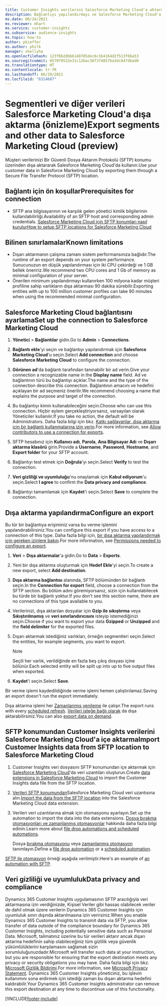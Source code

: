 ```yaml
---
title: Customer Insights verilerini Salesforce Marketing Cloud'a aktarma
description: Bağlantıyı yapılandırmayı ve Salesforce Marketing Cloud'a nasıl dışa aktarılacağını öğrenin.
ms.date: 06/24/2021
ms.reviewer: mhart
ms.service: customer-insights
ms.subservice: audience-insights
ms.topic: how-to
author: pkieffer
ms.author: philk
manager: shellyha
ms.openlocfilehash: 123f8b2dbb6140785dec6c1b4164d2f513f66a53
ms.sourcegitcommit: 057079532e31c12bac36f374857ba3dc847d6ad0
ms.translationtype: HT
ms.contentlocale: tr-TR
ms.lasthandoff: 06/29/2021
ms.locfileid: "6314687"
---
```

# <a name="export-segments-and-other-data-to-salesforce-marketing-cloud-preview"></a><span data-ttu-id="68ca3-103">Segmentleri ve diğer verileri Salesforce Marketing Cloud'a dışa aktarma (önizleme)</span><span class="sxs-lookup"><span data-stu-id="68ca3-103">Export segments and other data to Salesforce Marketing Cloud (preview)</span></span>

<span data-ttu-id="68ca3-104">Müşteri verilerinizi Bir Güvenli Dosya Aktarım Protokolü (SFTP) konumu üzerinden dışa aktararak Salesforce Marketing Cloud'da kullanın.</span><span class="sxs-lookup"><span data-stu-id="68ca3-104">Use your customer data in Salesforce Marketing Cloud by exporting them through a Secure File Transfer Protocol (SFTP) location.</span></span>

## <a name="prerequisites-for-connection"></a><span data-ttu-id="68ca3-105">Bağlantı için ön koşullar</span><span class="sxs-lookup"><span data-stu-id="68ca3-105">Prerequisites for connection</span></span>

- <span data-ttu-id="68ca3-106">SFTP ana bilgisayarının ve karşılık gelen yönetici kimlik bilgilerinin kullanılabilirliği.</span><span class="sxs-lookup"><span data-stu-id="68ca3-106">Availability of an SFTP host and corresponding admin credentials.</span></span> [<span data-ttu-id="68ca3-107">Salesforce Marketing Cloud için SFTP konumları nasıl kurulur</span><span class="sxs-lookup"><span data-stu-id="68ca3-107">How to setup SFTP locations for Salesforce Marketing Cloud</span></span>](https://help.salesforce.com/articleView?id=sf.mc_es_configure_enhanced_ftp.htm&type=5) 

## <a name="known-limitations"></a><span data-ttu-id="68ca3-108">Bilinen sınırlamalar</span><span class="sxs-lookup"><span data-stu-id="68ca3-108">Known limitations</span></span>

- <span data-ttu-id="68ca3-109">Dışarı aktarmanın çalışma zamanı sistem performansınıza bağlıdır.</span><span class="sxs-lookup"><span data-stu-id="68ca3-109">The runtime of an export depends on your system performance.</span></span> <span data-ttu-id="68ca3-110">Sunucunuzun en düşük yapılandırması için iki CPU çekirdeği ve 1 GB bellek öneririz.</span><span class="sxs-lookup"><span data-stu-id="68ca3-110">We recommend two CPU cores and 1 Gb of memory as minimal configuration of your server.</span></span> 
- <span data-ttu-id="68ca3-111">Önerilen minimum yapılandırmayı kullanırken 100 milyona kadar müşteri profiline sahip varlıkların dışa aktarması 90 dakika sürebilir.</span><span class="sxs-lookup"><span data-stu-id="68ca3-111">Exporting entities with up to 100 million customer profiles can take 90 minutes when using the recommended minimal configuration.</span></span> 

## <a name="set-up-the-connection-to-salesforce-marketing-cloud"></a><span data-ttu-id="68ca3-112">Salesforce Marketing Cloud bağlantısını ayarlama</span><span class="sxs-lookup"><span data-stu-id="68ca3-112">Set up the connection to Salesforce Marketing Cloud</span></span>

1. <span data-ttu-id="68ca3-113">**Yönetici** > **Bağlantılar** gidin.</span><span class="sxs-lookup"><span data-stu-id="68ca3-113">Go to **Admin** > **Connections**.</span></span>

1. <span data-ttu-id="68ca3-114">**Bağlantı ekle**'yi seçin ve bağlantıyı yapılandırmak için **Salesforce Marketing Cloud**'u seçin.</span><span class="sxs-lookup"><span data-stu-id="68ca3-114">Select **Add connection** and choose **Salesforce Marketing Cloud** to configure the connection.</span></span>

1. <span data-ttu-id="68ca3-115">**Görünen ad**'da bağlantı tarafından tanınabilir bir ad verin.</span><span class="sxs-lookup"><span data-stu-id="68ca3-115">Give your connection a recognizable name in the **Display name** field.</span></span> <span data-ttu-id="68ca3-116">Ad ve bağlantının türü bu bağlantıyı açıklar.</span><span class="sxs-lookup"><span data-stu-id="68ca3-116">The name and the type of the connection describe this connection.</span></span> <span data-ttu-id="68ca3-117">Bağlantının amacını ve hedefini açıklayan bir ad seçmeniz önerilir.</span><span class="sxs-lookup"><span data-stu-id="68ca3-117">We recommend choosing a name that explains the purpose and target of the connection.</span></span>

1. <span data-ttu-id="68ca3-118">Bu bağlantıyı kimin kullanabileceğini seçin.</span><span class="sxs-lookup"><span data-stu-id="68ca3-118">Choose who can use this connection.</span></span> <span data-ttu-id="68ca3-119">Hiçbir eylem gerçekleştiriyorsanız, varsayılan olarak Yöneticiler kullanılır.</span><span class="sxs-lookup"><span data-stu-id="68ca3-119">If you take no action, the default will be Administrators.</span></span> <span data-ttu-id="68ca3-120">Daha fazla bilgi için bkz. [Katkı sağlayanlar, dışa aktarma için bir bağlantı kullanmalarına izin verin](connections.md#allow-contributors-to-use-a-connection-for-exports).</span><span class="sxs-lookup"><span data-stu-id="68ca3-120">For more information, see [Allow contributors to use a connection for exports](connections.md#allow-contributors-to-use-a-connection-for-exports).</span></span>

1. <span data-ttu-id="68ca3-121">SFTP hesabınız için **Kullanıcı adı**, **Parola**, **Ana Bilgisayar Adı** ve **Dışarı aktarma klasörü** girin.</span><span class="sxs-lookup"><span data-stu-id="68ca3-121">Provide a **Username**, **Password**, **Hostname**, and **Export folder** for your SFTP account.</span></span>

1. <span data-ttu-id="68ca3-122">Bağlantıyı test etmek için **Doğrula**'yı seçin.</span><span class="sxs-lookup"><span data-stu-id="68ca3-122">Select **Verify** to test the connection.</span></span>

1. <span data-ttu-id="68ca3-123">**Veri gizliliği ve uyumluluğu**'nu onaylamak için **Kabul ediyorum**'u seçin.</span><span class="sxs-lookup"><span data-stu-id="68ca3-123">Select **I agree** to confirm the **Data privacy and compliance**.</span></span>

1. <span data-ttu-id="68ca3-124">Bağlantıyı tamamlamak için **Kaydet**'i seçin.</span><span class="sxs-lookup"><span data-stu-id="68ca3-124">Select **Save** to complete the connection.</span></span>

## <a name="configure-an-export"></a><span data-ttu-id="68ca3-125">Dışa aktarma yapılandırma</span><span class="sxs-lookup"><span data-stu-id="68ca3-125">Configure an export</span></span>

<span data-ttu-id="68ca3-126">Bu tür bir bağlantıya erişiminiz varsa bu verme işlemini yapılandırabilirsiniz.</span><span class="sxs-lookup"><span data-stu-id="68ca3-126">You can configure this export if you have access to a connection of this type.</span></span> <span data-ttu-id="68ca3-127">Daha fazla bilgi için, [bir dışa aktarma yapılandırmak için gereken izinlere bakın](export-destinations.md#set-up-a-new-export).</span><span class="sxs-lookup"><span data-stu-id="68ca3-127">For more information, see [Permissions needed to configure an export](export-destinations.md#set-up-a-new-export).</span></span>

1. <span data-ttu-id="68ca3-128">**Veri** > **Dışa aktarmalar**'a gidin.</span><span class="sxs-lookup"><span data-stu-id="68ca3-128">Go to **Data** > **Exports**.</span></span>

1. <span data-ttu-id="68ca3-129">Yeni bir dışa aktarma oluşturmak için **Hedef Ekle**'yi seçin.</span><span class="sxs-lookup"><span data-stu-id="68ca3-129">To create a new export, select **Add destination**.</span></span>

1. <span data-ttu-id="68ca3-130">**Dışa aktarma bağlantısı** alanında, SFTP bölümünden bir bağlantı seçin.</span><span class="sxs-lookup"><span data-stu-id="68ca3-130">In the **Connection for export** field, choose a connection from the SFTP section.</span></span> <span data-ttu-id="68ca3-131">Bu bölüm adını göremiyorsanız, sizin için kullanılabilecek bu türde bir bağlantı yoktur.</span><span class="sxs-lookup"><span data-stu-id="68ca3-131">If you don't see this section name, there are no connections of this type available to you.</span></span>

1. <span data-ttu-id="68ca3-132">Verilerinizi, dışa aktarılan dosyalar için **Gzip ile sıkıştırma** veya **Sıkıştırılmamış** ve **veri sınırlandırıcısını** isteyip istemediğinizi seçin.</span><span class="sxs-lookup"><span data-stu-id="68ca3-132">Choose if you want to export your data **Gzipped** or **Unzipped** and the **field delimiter** for the exported files.</span></span>

1. <span data-ttu-id="68ca3-133">Dışarı aktarmak istediğiniz varlıkları, örneğin segmentleri seçin.</span><span class="sxs-lookup"><span data-stu-id="68ca3-133">Select the entities, for example segments, you want to export.</span></span>

   > [!NOTE]
   > <span data-ttu-id="68ca3-134">Seçili her varlık, verildiğinde en fazla beş çıkış dosyası içine bölünür.</span><span class="sxs-lookup"><span data-stu-id="68ca3-134">Each selected entity will be split up into up to five output files when exported.</span></span> 

1. <span data-ttu-id="68ca3-135">**Kaydet**'i seçin.</span><span class="sxs-lookup"><span data-stu-id="68ca3-135">Select **Save**.</span></span>

<span data-ttu-id="68ca3-136">Bir verme işlemi kaydedildiğinde verme işlemi hemen çalıştırılamaz.</span><span class="sxs-lookup"><span data-stu-id="68ca3-136">Saving an export doesn't run the export immediately.</span></span>

<span data-ttu-id="68ca3-137">Dışa aktarma işlemi her [Zamanlanmış yenileme](system.md#schedule-tab) ile çalışır.</span><span class="sxs-lookup"><span data-stu-id="68ca3-137">The export runs with every [scheduled refresh](system.md#schedule-tab).</span></span> <span data-ttu-id="68ca3-138">[Verileri isteğe bağlı olarak](export-destinations.md#run-exports-on-demand) da dışa aktarabilirsiniz.</span><span class="sxs-lookup"><span data-stu-id="68ca3-138">You can also [export data on demand](export-destinations.md#run-exports-on-demand).</span></span> 

## <a name="import-customer-insights-data-from-sftp-location-to-salesforce-marketing-cloud"></a><span data-ttu-id="68ca3-139">SFTP konumundan Customer Insights verilerini Salesforce Marketing Cloud'a içe aktarma</span><span class="sxs-lookup"><span data-stu-id="68ca3-139">Import Customer Insights data from SFTP location to Salesforce Marketing Cloud</span></span>

1. <span data-ttu-id="68ca3-140">Customer Insights veri dosyasını SFTP konumundan içe aktarmak için [Salesforce Marketing Cloud](https://help.salesforce.com/articleView?id=sf.mc_es_create_data_extension.htm&type=5)'da veri uzantıları oluşturun.</span><span class="sxs-lookup"><span data-stu-id="68ca3-140">Create [data extensions in Salesforce Marketing Cloud](https://help.salesforce.com/articleView?id=sf.mc_es_create_data_extension.htm&type=5) to import the Customer Insights data file from the SFTP location.</span></span>

2. <span data-ttu-id="68ca3-141">[Verileri SFTP konumundan](https://help.salesforce.com/articleView?id=sf.mc_es_import_data_extension_classic.htm&type=5)Salesforce Marketing Cloud veri uzantısına alın.</span><span class="sxs-lookup"><span data-stu-id="68ca3-141">[Import the data from the SFTP location](https://help.salesforce.com/articleView?id=sf.mc_es_import_data_extension_classic.htm&type=5) into the Salesforce Marketing Cloud data extension.</span></span> 

3. <span data-ttu-id="68ca3-142">Verileri veri uzantılarına almak için otomasyonu ayarlayın.</span><span class="sxs-lookup"><span data-stu-id="68ca3-142">Set up the automation to import the data into the data extensions.</span></span> <span data-ttu-id="68ca3-143">[Dosya bırakma otomasyonları ve zamanlanmış otomasyonlar](https://help.salesforce.com/articleView?id=sf.mc_as_triggered_automations.htm&type=5) hakkında daha fazla bilgi edinin.</span><span class="sxs-lookup"><span data-stu-id="68ca3-143">Learn more about [file drop automations and scheduled automations](https://help.salesforce.com/articleView?id=sf.mc_as_triggered_automations.htm&type=5).</span></span>

   <span data-ttu-id="68ca3-144">Dosya [bırakma otomasyonu](https://help.salesforce.com/articleView?id=sf.mc_as_define_a_triggered_automation.htm&type=5) veya [zamanlanmış otomasyon](https://help.salesforce.com/articleView?id=sf.mc_as_define_a_scheduled_automation.htm&type=5) tanımlayın.</span><span class="sxs-lookup"><span data-stu-id="68ca3-144">Define a [file drop automation](https://help.salesforce.com/articleView?id=sf.mc_as_define_a_triggered_automation.htm&type=5) or a  [scheduled automation](https://help.salesforce.com/articleView?id=sf.mc_as_define_a_scheduled_automation.htm&type=5).</span></span> 

<span data-ttu-id="68ca3-145">[SFTP ile otomasyon](https://help.salesforce.com/articleView?id=sf.mc_as_ftp_and_triggered_automation_scenario.htm&type=5) örneği aşağıda verilmiştir.</span><span class="sxs-lookup"><span data-stu-id="68ca3-145">Here's an example of [an automation with SFTP](https://help.salesforce.com/articleView?id=sf.mc_as_ftp_and_triggered_automation_scenario.htm&type=5).</span></span>

## <a name="data-privacy-and-compliance"></a><span data-ttu-id="68ca3-146">Veri gizliliği ve uyumluluk</span><span class="sxs-lookup"><span data-stu-id="68ca3-146">Data privacy and compliance</span></span>

<span data-ttu-id="68ca3-147">Dynamics 365 Customer Insights uygulamasının SFTP aracılığıyla veri aktarmasına izin verdiğinizde, Kişisel Veriler gibi hassas olabilecek veriler de dahil olmak üzere verilerin Dynamics 365 Customer Insights için uyumluluk sınırı dışında aktarılmasına izin verirsiniz.</span><span class="sxs-lookup"><span data-stu-id="68ca3-147">When you enable Dynamics 365 Customer Insights to transmit data via SFTP, you allow transfer of data outside of the compliance boundary for Dynamics 365 Customer Insights, including potentially sensitive data such as Personal Data.</span></span> <span data-ttu-id="68ca3-148">Microsoft, talimatınız üzerine bu tür verileri aktarır ancak dışarı aktarma hedefinin sahip olabileceğiniz tüm gizlilik veya güvenlik yükümlülüklerini karşılamasını sağlamak sizin sorumluluğunuzdadır.</span><span class="sxs-lookup"><span data-stu-id="68ca3-148">Microsoft will transfer such data at your instruction, but you are responsible for ensuring that the export destination meets any privacy or security obligations you may have.</span></span> <span data-ttu-id="68ca3-149">Daha fazla bilgi için bkz. [Microsoft Gizlilik Bildirimi](https://go.microsoft.com/fwlink/?linkid=396732).</span><span class="sxs-lookup"><span data-stu-id="68ca3-149">For more information, see [Microsoft Privacy Statement](https://go.microsoft.com/fwlink/?linkid=396732).</span></span>
<span data-ttu-id="68ca3-150">Dynamics 365 Customer Insights yöneticiniz, bu işlevin kullanımını sona erdirmek için istediği zaman bu dışarı aktarma hedefini kaldırabilir.</span><span class="sxs-lookup"><span data-stu-id="68ca3-150">Your Dynamics 365 Customer Insights administrator can remove this export destination at any time to discontinue use of this functionality.</span></span>

[!INCLUDE[footer-include](../includes/footer-banner.md)]
